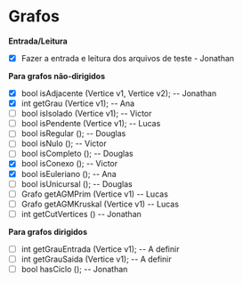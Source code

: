 # Grafos

**Entrada/Leitura**
* [x] Fazer a entrada e leitura dos arquivos de teste - Jonathan

**Para grafos não-dirigidos**

* [x] bool isAdjacente (Vertice v1, Vertice v2); -- Jonathan
* [x] int getGrau (Vertice v1); -- Ana 
* [ ] bool isIsolado (Vertice v1);  -- Victor
* [ ] bool isPendente (Vertice v1);  -- Lucas
* [ ] bool isRegular ();  -- Douglas
* [ ] bool isNulo ();  -- Victor
* [ ] bool isCompleto ();  -- Douglas
* [x] bool isConexo ();  -- Victor
* [x] bool isEuleriano (); -- Ana  
* [ ] bool isUnicursal ();  -- Douglas
* [ ] Grafo getAGMPrim (Vertice v1)   -- Lucas
* [ ] Grafo getAGMKruskal (Vertice v1)  -- Lucas
* [ ] int getCutVertices () -- Jonathan

**Para grafos dirigidos**

* [ ] int getGrauEntrada (Vertice v1); -- A definir
* [ ] int getGrauSaida (Vertice v1); -- A definir
* [ ] bool hasCiclo (); -- Jonathan
